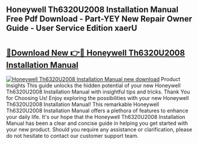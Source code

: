 ## Honeywell Th6320U2008 Installation Manual Free Pdf Download - Part-YEY New Repair Owner Guide - User Service Edition xaerU

# <h2><a href="http://bc13673.oget.top/?id=Honeywell+Th6320U2008+Installation+Manual">🔗Download New 👉🔴 Honeywell Th6320U2008 Installation Manual</a></h2>

[![Honeywell Th6320U2008 Installation Manual new download](https://i.imgur.com/5g1atiW.png)](http://bc13673.oget.top/?id=Honeywell+Th6320U2008+Installation+Manual)
Product Insights This guide unlocks the hidden potential of your new Honeywell Th6320U2008 Installation Manual with insightful tips and tricks. Thank You for Choosing Us! Enjoy exploring the possibilities with your new Honeywell Th6320U2008 Installation Manual! This remarkable Honeywell Th6320U2008 Installation Manual offers a plethora of features to enhance your daily life. It's our hope that the Honeywell Th6320U2008 Installation Manual has been a clear and concise guide in helping you get started with your new product. Should you require any assistance or clarification, please do not hesitate to contact our customer support team.
